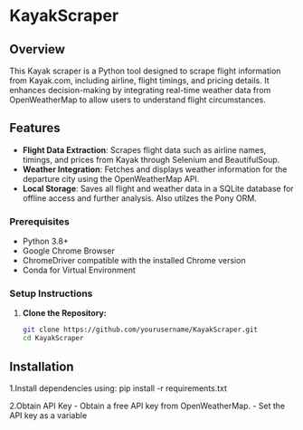 # KayakScraper

## Overview
This Kayak scraper is a Python tool designed to scrape flight information from Kayak.com, including airline, flight timings, and pricing details. It enhances decision-making by integrating real-time weather data from OpenWeatherMap to allow users to understand flight circumstances.

## Features
- **Flight Data Extraction**: Scrapes flight data such as airline names, timings, and prices from Kayak through Selenium and BeautifulSoup.
- **Weather Integration**: Fetches and displays weather information for the departure city using the OpenWeatherMap API.
- **Local Storage**: Saves all flight and weather data in a SQLite database for offline access and further analysis. Also utilzes the Pony ORM.

### Prerequisites
- Python 3.8+
- Google Chrome Browser
- ChromeDriver compatible with the installed Chrome version
- Conda for Virtual Environment

### Setup Instructions
1. **Clone the Repository:**
   ```bash
   git clone https://github.com/yourusername/KayakScraper.git
   cd KayakScraper

## Installation
1.Install dependencies using:
    pip install -r requirements.txt

2.Obtain API Key
    - Obtain a free API key from OpenWeatherMap.
    - Set the API key as a variable